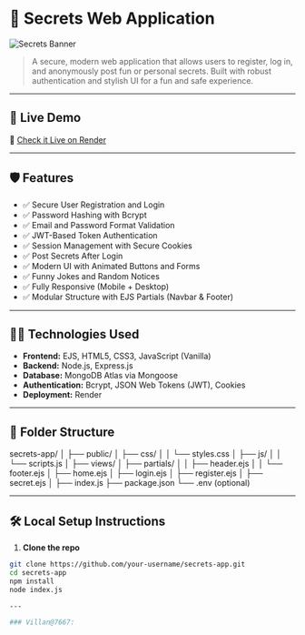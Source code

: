 # 🔐 Secrets Web Application

![Secrets Banner](![image](https://github.com/user-attachments/assets/7865866c-efda-4cf9-8c2d-2b175b369319)
)

> A secure, modern web application that allows users to register, log in, and anonymously post fun or personal secrets. Built with robust authentication and stylish UI for a fun and safe experience.

---

## 🚀 Live Demo

🔗 [Check it Live on Render](https://secret-app-username.onrender.com)  


---

## 🛡️ Features

- ✅ Secure User Registration and Login
- ✅ Password Hashing with Bcrypt
- ✅ Email and Password Format Validation
- ✅ JWT-Based Token Authentication
- ✅ Session Management with Secure Cookies
- ✅ Post Secrets After Login
- ✅ Modern UI with Animated Buttons and Forms
- ✅ Funny Jokes and Random Notices
- ✅ Fully Responsive (Mobile + Desktop)
- ✅ Modular Structure with EJS Partials (Navbar & Footer)

---

## 🧑‍💻 Technologies Used

- **Frontend:** EJS, HTML5, CSS3, JavaScript (Vanilla)
- **Backend:** Node.js, Express.js
- **Database:** MongoDB Atlas via Mongoose
- **Authentication:** Bcrypt, JSON Web Tokens (JWT), Cookies
- **Deployment:** Render

---

## 📁 Folder Structure

secrets-app/
│
├── public/
│ ├── css/
│ │ └── styles.css
│ ├── js/
│ │ └── scripts.js
│
├── views/
│ ├── partials/
│ │ ├── header.ejs
│ │ └── footer.ejs
│ ├── home.ejs
│ ├── login.ejs
│ ├── register.ejs
│ ├── secret.ejs
│
├── index.js
├── package.json
└── .env (optional)

---

## 🛠️ Local Setup Instructions

1. **Clone the repo**

```bash
git clone https://github.com/your-username/secrets-app.git
cd secrets-app
npm install
node index.js

---

### Villan@7667:

